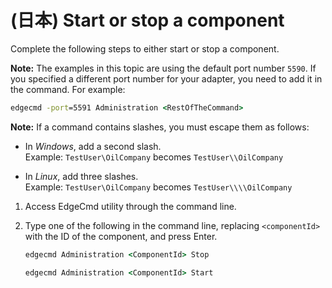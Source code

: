 ﻿---
uid: StartOrStopAComponent1-1-unreleased
---

# (日本) Start or stop a component

Complete the following steps to either start or stop a component.

**Note:** The examples in this topic are using the default port number `5590`. If you specified a different port number for your adapter, you need to add it in the command. For example:

```cmd
edgecmd -port=5591 Administration <RestOfTheCommand>
```

**Note:** If a command contains slashes, you must escape them as follows:<br> 
  - In *Windows*, add a second slash.<br> 
       Example: `TestUser\OilCompany` becomes `TestUser\\OilCompany`

  - In *Linux*, add three slashes.<br>
       Example: `TestUser\OilCompany` becomes `TestUser\\\\OilCompany`

1. Access EdgeCmd utility through the command line.
2. Type one of the following in the command line, replacing `<componentId>` with the ID of the component, and press Enter.

   ```cmd
   edgecmd Administration <ComponentId> Stop
   ```
  
   ```cmd
   edgecmd Administration <ComponentId> Start
   ```
